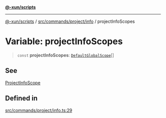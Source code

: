 [**@-xun/scripts**](../../../../../README.md)

***

[@-xun/scripts](../../../../../README.md) / [src/commands/project/info](../README.md) / projectInfoScopes

# Variable: projectInfoScopes

> `const` **projectInfoScopes**: [`DefaultGlobalScope`](../../../../configure/enumerations/DefaultGlobalScope.md)[]

## See

[ProjectInfoScope](../../../../configure/enumerations/DefaultGlobalScope.md)

## Defined in

[src/commands/project/info.ts:29](https://github.com/Xunnamius/xscripts/blob/f7b55e778c8646134a23d934fd2791d564a72b57/src/commands/project/info.ts#L29)
